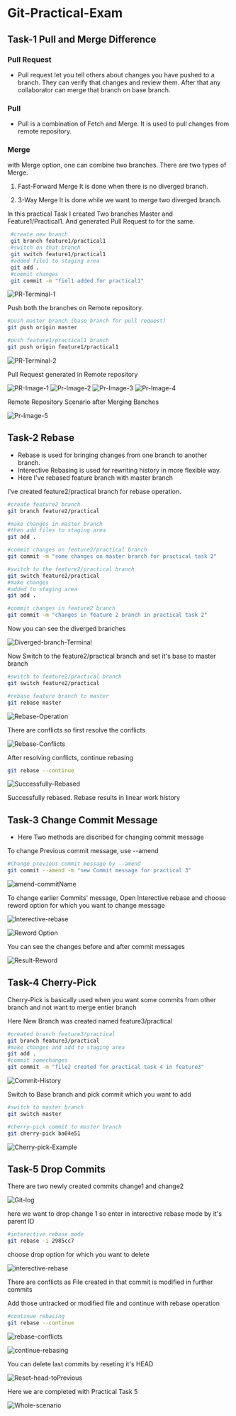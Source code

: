 # Git-Practical-Exam

## Task-1 Pull and Merge Difference

### Pull Request

- Pull request let you tell others about changes you have pushed to a branch. They can verify that changes and review them. After that any collaborator can merge that branch on base branch.

### Pull

- Pull is a combination of Fetch and Merge. It is used to pull changes from remote repository.

### Merge

with Merge option, one can combine two branches. There are two types of Merge.
1. Fast-Forward Merge
It is done when there is no diverged branch.

2. 3-Way Merge
It is done while we want to merge two diverged branch.

In this practical Task I created Two branches Master and Feature1/Practical1. And generated Pull Request to for the same.

```sh
 #create new branch
 git branch feature1/practical1
 #switch on that branch
 git switch feature1/practical1
 #added file1 to staging area
 git add .
 #commit changes
 git commit -m "fiel1 added for practical1"
```
![PR-Terminal-1](./snaps/PR-Terminal-1.png)

Push both the branches on Remote repository.

```sh
#push master branch (base branch for pull request)
git push origin master

#push feature1/practical1 branch
git push origin feature1/practical1 

```

![PR-Terminal-2](./snaps/PR-Terminal-2.png)

Pull Request generated in Remote repository 

![PR-Image-1](./snaps/PR-Image-1.png)
![Pr-Image-2](./snaps/PR-image-2.png)
![Pr-Image-3](./snaps/PR-image-3.png)
![Pr-Image-4](./snaps/PR-Image-4.png)

Remote Repository Scenario after Merging Banches

![Pr-Image-5](./snaps/PR-Image-5.png)

## Task-2 Rebase

- Rebase is used for bringing changes from one branch to another branch.
- Interective Rebasing is used for rewriting history in more flexible way.
- Here I've rebased feature branch with master branch

I've created feature2/practical branch for rebase operation.

```sh
#create feature2 branch
git branch feature2/practical

#make changes in master branch
#then add files to staging area
git add .

#commit changes on feature2/practical branch
git commit -m "some changes on master branch for practical task 2"

#switch to the feature2/practical branch
git switch feature2/practical
#make changes 
#added to staging area
git add .

#commit changes in feature2 branch
git commit -m "changes in feature 2 branch in practical task 2"
```
Now you can see the diverged branches

![Diverged-branch-Terminal](./snaps/Rebase-Terminal-1.png)

Now Switch to the feature2/practical branch and set it's base to master branch

```sh
#switch to feature2/practical branch
git switch feature2/practical

#rebase feature branch to master
git rebase master
```

![Rebase-Operation](./snaps/rebase-Termain-2.png)


There are conflicts so first resolve the conflicts   

![Rebase-Conflicts](./snaps/rebase-conflicts.png)

After resolving conflicts, continue rebasing

```sh
git rebase --continue
```

![Successfully-Rebased](./snaps/rebase-done.png)

Successfully rebased. Rebase results in linear work history 



## Task-3 Change Commit Message

- Here Two methods are discribed for changing commit message

To change Previous commit message, use --amend 

```sh
#Change previous commit message by --amend
git commit --amend -m "new Commit message for practical 3"
```
![amend-commitName](./snaps/change-previous-commitName.png)

To change earlier Commits' message, Open Interective rebase and choose reword option for which you want to change message

![Interective-rebase](./snaps/Change-commit-interectiveREBASE.png)

![Reword Option](./snaps/Change-commit-reword.png)

You can see the changes before and after commit messages

![Result-Reword](./snaps/chnage-commit-result.png)


## Task-4 Cherry-Pick 

Cherry-Pick is basically used when you want some commits from other branch and not want to merge entier branch

Here New Branch was created named feature3/practical 


```sh
#created branch feature3/practical
git branch feature3/practical
#make changes and add to staging area
git add .
#commit somechanges
git commit -m "file2 created for practical task 4 in feature3"
```

![Commit-History](./snaps/cherry-pick-commit-history.png)

Switch to Base branch and pick commit which you want to add

```sh
#switch to master branch
git switch master

#cherry-pick commit to master branch
git cherry-pick ba04e51 
```

![Cherry-pick-Example](./snaps/cherry-pick-done.png)


## Task-5 Drop Commits

There are two newly created commits 
change1 and change2 

![Git-log](./snaps/drop-commit-git-log.png)

here we want to drop change 1 so enter in interective rebase mode by it's parent ID

```sh
#interective rebase mode
git rebase -i 2985cc7
```
choose drop option for which you want to delete

![interective-rebase](./snaps/drop-commit-interective-rebase.png)

There are conflicts as File created in that commit is modified in further commits

Add those untracked or modified file
and continue with rebase operation

```sh
#continue rebasing
git rebase --continue
```

![rebase-conflicts](./snaps/drop-commit-rebase-conflicts.png)



![continue-rebasing](./snaps/drop-commit-continue-rebasing.png)


You can delete last commits by reseting it's HEAD

![Reset-head-toPrevious](./snaps/drop-commit-previous.png)

Here we are completed with Practical Task 5

![Whole-scenario](./snaps/Whole-scenario.png)